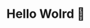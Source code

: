 <div>
  <sumary><h1 align="center "style="display: inline-block">Hello Wolrd 👋</h1></sumary>
</div>
  


